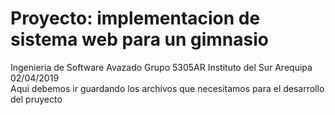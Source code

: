 # Proyecto: implementacion de sistema web para un gimnasio
Ingenieria de Software Avazado  Grupo 5305AR   Instituto del Sur Arequipa   02/04/2019 <br>
Aqui debemos ir guardando los archivos que necesitamos para el desarrollo del pruyecto <br>

